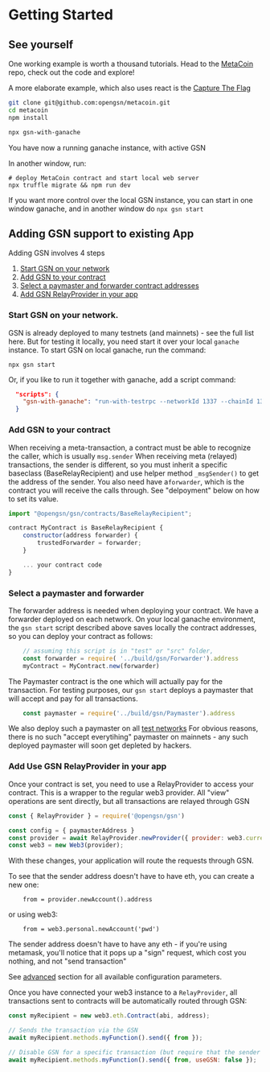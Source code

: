 # Getting Started


## See yourself <a id="see_yourself"></a>

One working example is worth a thousand tutorials. Head to the [MetaCoin](https://github.com/opengsn/metacoin) repo, check out the code and explore!

A more elaborate example, which also uses react is the [Capture The Flag](https://github.com/opengsn/ctf-react) 

```bash
git clone git@github.com:opengsn/metacoin.git
cd metacoin
npm install

npx gsn-with-ganache
```
You have now a running ganache instance, with active GSN 

In another window, run:
```
# deploy MetaCoin contract and start local web server
npx truffle migrate && npm run dev
```

If you want more control over the local GSN instance, you can start in one window ganache, and in another window do `npx gsn start`

## Adding GSN support to existing App

Adding GSN involves 4 steps

1. [Start GSN on your network](#start-gsn)
2. [Add GSN to your contract](#add-to-contract)
3. [Select a paymaster and forwarder contract addresses](#select-paymaster)
4. [Add GSN RelayProvider in your app](#add-provider)


### Start GSN on your network. <a id='start-gsn'></a>

GSN is already deployed to many testnets (and mainnets) - see the full list here.
But for testing it locally, you need start it over your local `ganache` instance.
To start GSN on local ganache, run the command:
```
npx gsn start
```

Or, if you like to run it together with ganache, add a script command:
```json
  "scripts": {
    "gsn-with-ganache": "run-with-testrpc --networkId 1337 --chainId 1337 'gsn start'"
  }
```

### Add GSN to your contract <a id='add-to-contract'></a>
When receiving a meta-transaction, a contract must be able to recognize the caller, which is usually `msg.sender`
When receiving meta (relayed) transactions, the sender is different, so you must inherit
a specific baseclass (BaseRelayRecipient) and use helper method `_msgSender()` to get the
address of the sender.
You also need have a`forwarder`, which is the contract you will receive the calls through.
See "delpoyment" below on how to set its value.

```javascript
import "@opengsn/gsn/contracts/BaseRelayRecipient";

contract MyContract is BaseRelayRecipient {
    constructor(address forwarder) {
        trustedForwarder = forwarder;
    }

    ... your contract code
}
```

### Select a paymaster and forwarder <a id="select-paymaster"></a>

The forwarder address is needed when deploying your contract. We have a forwarder deployed on each network.
On your local ganache environment, the `gsn start` script described above saves locally the contract
addresses, so you can deploy your contract as follows:

```javascript
    // assuming this script is in "test" or "src" folder, 
    const forwarder = require( '../build/gsn/Forwarder').address
    myContract = MyContract.new(forwarder)
```

The Paymaster contract is the one which will actually pay for the transaction.
For testing purposes, our `gsn start` deploys a paymaster that will accept and pay for all transactions.

```javascript
    const paymaster = require('../build/gsn/Paymaster').address
```

We also deploy such a paymaster on all [test networks](../deployments/networks.md)
For obvious reasons, there is no such "accept everytihing" paymaster on mainnets - any such deployed paymaster will soon get depleted by hackers.

### Add Use GSN RelayProvider in your app <a id="add-provider"></a>

Once your contract is set, you need to use a RelayProvider to access your contract. This is a wrapper to the regular web3 provider. All "view" operations are sent directly, but all transactions
are relayed through GSN

```javascript
const { RelayProvider } = require('@opengsn/gsn')

const config = { paymasterAddress }
const provider = await RelayProvider.newProvider({ provider: web3.currentProvider, config }).init()
const web3 = new Web3(provider);
```

With these changes, your application will route the requests through GSN.

To see that the sender address doesn't have to have eth, you can create a new one:
```
    from = provider.newAccount().address
```
or using web3:
```
    from = web3.personal.newAccount('pwd')
```
 The sender address 
doesn't have to have any eth - if you're using metamask, you'll notice that it pops up a "sign" request, which cost you nothing, and not "send transaction"

See [advanced](advanced.md) section for all available configuration parameters. 

Once you have connected your web3 instance to a `RelayProvider`, all transactions sent to contracts will be automatically routed through GSN:

```javascript
const myRecipient = new web3.eth.Contract(abi, address);

// Sends the transaction via the GSN
await myRecipient.methods.myFunction().send({ from });

// Disable GSN for a specific transaction (but require that the sender has eth!)
await myRecipient.methods.myFunction().send({ from, useGSN: false });
```


